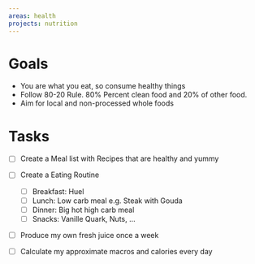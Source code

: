 ```yaml
---
areas: health
projects: nutrition
---
```

# Goals 

- You are what you eat, so consume healthy things
- Follow 80-20 Rule. 80% Percent clean food and 20% of other food.  
- Aim for local and non-processed whole foods

# Tasks

- [ ] Create a Meal list with Recipes that are healthy and yummy
- [ ] Create a Eating Routine
	- [ ] Breakfast: Huel
	- [ ] Lunch: Low carb meal e.g. Steak with Gouda
	- [ ] Dinner: Big hot high carb meal
	- [ ] Snacks: Vanille Quark, Nuts, ...
- [ ] Produce my own fresh juice once a week
- [ ] Calculate my approximate macros and calories every day

